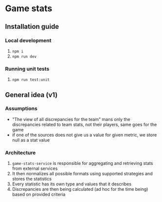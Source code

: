 # Game stats

## Installation guide

### Local development

1. `npm i`
2. `npm run dev`

### Running unit tests

1. `npm run test:unit`

## General idea (v1)

### Assumptions

- "The view of all discrepancies for the team" mans only the discrepancies related to team stats, not their players, same goes for the game
- if one of the sources does not give us a value for given metric, we store null as a stat value

### Architecture

1. `game-stats-service` is responsible for aggregating and retrieving stats from external services
2. It then normalizes all possible formats using supported strategies and stores the statistics
3. Every statistic has its own type and values that it describes
4. Discrepancies are then being calculated (ad hoc for the time being) based on provided criteria
